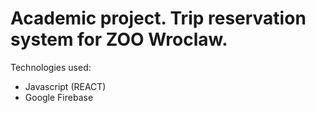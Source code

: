 # Academic project. Trip reservation system for ZOO Wroclaw.

Technologies used:
* Javascript (REACT)
* Google Firebase

